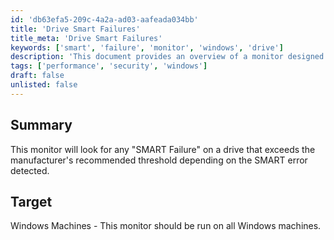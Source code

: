 ```yaml
---
id: 'db63efa5-209c-4a2a-ad03-aafeada034bb'
title: 'Drive Smart Failures'
title_meta: 'Drive Smart Failures'
keywords: ['smart', 'failure', 'monitor', 'windows', 'drive']
description: 'This document provides an overview of a monitor designed to detect "SMART Failure" on drives that exceed the manufacturer-recommended thresholds based on SMART errors. It is intended for use on all Windows machines to ensure drive health and prevent data loss.'
tags: ['performance', 'security', 'windows']
draft: false
unlisted: false
---
```


## Summary

This monitor will look for any "SMART Failure" on a drive that exceeds the manufacturer's recommended threshold depending on the SMART error detected.

## Target

Windows Machines - This monitor should be run on all Windows machines.



